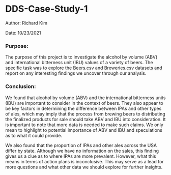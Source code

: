 # DDS-Case-Study-1
Author: Richard Kim

Date: 10/23/2021

### Purpose:
The purpose of this project is to investigate the alcohol by volume (ABV) and international bitterness unit (IBU) values of a variety of beers. The specific task was to explore the Beers.csv and Breweries.csv datasets and report on any interesting findings we uncover through our analysis. 

### Conclusion:
We found that alcohol by volume (ABV) and the international bitterness units (IBU) are important to consider in the context of beers. They also appear to be key factors in determining the difference between IPAs and other types of ales, which may imply that the process from brewing beers to distributing the finalized products for sale should take ABV and IBU into consideration. It is important to note that more data is needed to make such claims. We only mean to highlight to potential importance of ABV and IBU and speculations as to what it could provide.

We also found that the proportion of IPAs and other ales across the USA differ by state. Although we have no information on the sales, this finding gives us a clue as to where IPAs are more prevalent. However, what this means in terms of action plans is inconclusive. This may serve as a lead for more questions and what other data we should explore for further insights.
